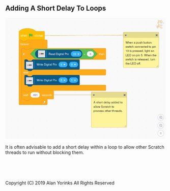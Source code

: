 ## Adding A Short Delay To Loops

<img src="../images/delay.png" >

It is often advisable to add a short delay within a loop to allow other
Scratch threads to run without blocking them.

<br> <br> <br>


Copyright (C) 2019 Alan Yorinks All Rights Reserved
